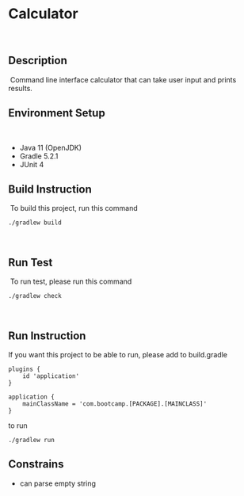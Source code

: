 # Calculator
​
## Description
​
Command line interface calculator that can take user input and prints results.
​
## Environment Setup
​
- Java 11 (OpenJDK)
- Gradle 5.2.1
- JUnit 4
​
## Build Instruction
​
To build this project, run this command
```
./gradlew build
```
​
## Run Test
​
To run test, please run this command
```
./gradlew check
```
​
## Run Instruction
If you want this project to be able to run, please add to build.gradle
```
plugins {
    id 'application'
}

application {
    mainClassName = 'com.bootcamp.[PACKAGE].[MAINCLASS]'
}

```
to run

```
./gradlew run
```

## Constrains
- can parse empty string
